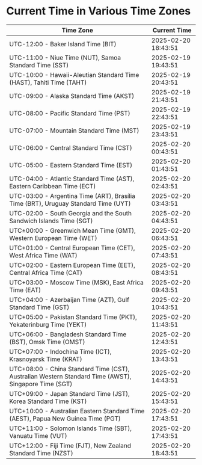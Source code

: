 # Current Time in Various Time Zones

| Time Zone | Current Time |
|-----------|--------------|
| UTC-12:00 - Baker Island Time (BIT) | 2025-02-20 18:43:51 |
| UTC-11:00 - Niue Time (NUT), Samoa Standard Time (SST) | 2025-02-19 19:43:51 |
| UTC-10:00 - Hawaii-Aleutian Standard Time (HAST), Tahiti Time (TAHT) | 2025-02-19 20:43:51 |
| UTC-09:00 - Alaska Standard Time (AKST) | 2025-02-19 21:43:51 |
| UTC-08:00 - Pacific Standard Time (PST) | 2025-02-19 22:43:51 |
| UTC-07:00 - Mountain Standard Time (MST) | 2025-02-19 23:43:51 |
| UTC-06:00 - Central Standard Time (CST) | 2025-02-20 00:43:51 |
| UTC-05:00 - Eastern Standard Time (EST) | 2025-02-20 01:43:51 |
| UTC-04:00 - Atlantic Standard Time (AST), Eastern Caribbean Time (ECT) | 2025-02-20 02:43:51 |
| UTC-03:00 - Argentina Time (ART), Brasília Time (BRT), Uruguay Standard Time (UYT) | 2025-02-20 03:43:51 |
| UTC-02:00 - South Georgia and the South Sandwich Islands Time (SGT) | 2025-02-20 04:43:51 |
| UTC±00:00 - Greenwich Mean Time (GMT), Western European Time (WET) | 2025-02-20 06:43:51 |
| UTC+01:00 - Central European Time (CET), West Africa Time (WAT) | 2025-02-20 07:43:51 |
| UTC+02:00 - Eastern European Time (EET), Central Africa Time (CAT) | 2025-02-20 08:43:51 |
| UTC+03:00 - Moscow Time (MSK), East Africa Time (EAT) | 2025-02-20 09:43:51 |
| UTC+04:00 - Azerbaijan Time (AZT), Gulf Standard Time (GST) | 2025-02-20 10:43:51 |
| UTC+05:00 - Pakistan Standard Time (PKT), Yekaterinburg Time (YEKT) | 2025-02-20 11:43:51 |
| UTC+06:00 - Bangladesh Standard Time (BST), Omsk Time (OMST) | 2025-02-20 12:43:51 |
| UTC+07:00 - Indochina Time (ICT), Krasnoyarsk Time (KRAT) | 2025-02-20 13:43:51 |
| UTC+08:00 - China Standard Time (CST), Australian Western Standard Time (AWST), Singapore Time (SGT) | 2025-02-20 14:43:51 |
| UTC+09:00 - Japan Standard Time (JST), Korea Standard Time (KST) | 2025-02-20 15:43:51 |
| UTC+10:00 - Australian Eastern Standard Time (AEST), Papua New Guinea Time (PGT) | 2025-02-20 17:43:51 |
| UTC+11:00 - Solomon Islands Time (SBT), Vanuatu Time (VUT) | 2025-02-20 17:43:51 |
| UTC+12:00 - Fiji Time (FJT), New Zealand Standard Time (NZST) | 2025-02-20 18:43:51 |
